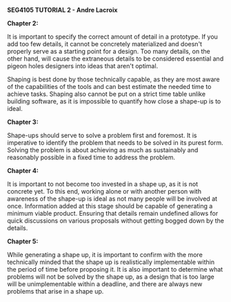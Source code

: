 **SEG4105 TUTORIAL 2 - Andre Lacroix**

**Chapter 2:**

It is important to specify the correct amount of detail in a prototype. If you add too few details, it cannot be concretely materialized and doesn't properly serve as a starting point for a design. Too many details, on the other hand, will cause the extraneous details to be considered essential and pigeon holes designers into ideas that aren't optimal.

Shaping is best done by those technically capable, as they are most aware of the capabilities of the tools and can best estimate the needed time to achieve tasks. Shaping also cannot be put on a strict time table unlike building software, as it is impossible to quantify how close a shape-up is to ideal.

**Chapter 3:**

Shape-ups should serve to solve a problem first and foremost. It is imperative to identify the problem that needs to be solved in its purest form. Solving the problem is about achieving as much as sustainably and reasonably possible in a fixed time to address the problem. 

**Chapter 4:**

It is important to not become too invested in a shape up, as it is not concrete yet. To this end, working alone or with another person with awareness of the shape-up is ideal as not many people will be involved at once. Information added at this stage should be capable of generating a minimum viable product. Ensuring that details remain undefined allows for quick discussions on various proposals without getting bogged down by the details.

**Chapter 5:**

While generating a shape up, it is important to confirm with the more technically minded that the shape up is realistically implementable within the period of time before proposing it. It is also important to determine what problems will not be solved by the shape up, as a design that is too large will be unimplementable within a deadline, and there are always new problems that arise in a shape up.
